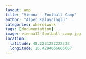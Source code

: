 ```yaml
---
layout: amp
title: "Vienna - Football Camp"
author: "Alper Kalaycioglu"
categories: whereiwork
tags: [documentation]
image: vienna12-football-camp.jpg
location:
  latitude: 48.2231222222222
  longitude: 16.4294666666667
---
```

